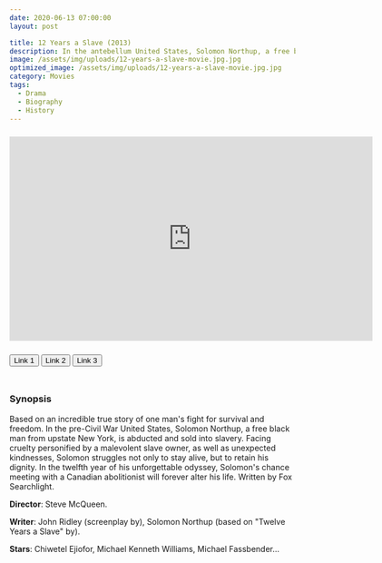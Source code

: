 ```yaml
---
date: 2020-06-13 07:00:00
layout: post

title: 12 Years a Slave (2013)
description: In the antebellum United States, Solomon Northup, a free black man from upstate New York, is abducted and sold into slavery.
image: /assets/img/uploads/12-years-a-slave-movie.jpg.jpg
optimized_image: /assets/img/uploads/12-years-a-slave-movie.jpg.jpg
category: Movies
tags:
  - Drama
  - Biography
  - History
---
```

<link rel="stylesheet" type="text/css" href="/assets/css/player.css">

<div style='width:100%; height:10px; position:relative; margin-left: auto; margin-right: auto; overflow: hidden;'></div>

<div class="video-wrapper">
<iframe id="myframe" scrolling="no" allowfullscreen="" frameborder="0"  height="360"
src="https://playhydrax.com/?v=C6jbYeqnVQ" width="640"></iframe>
</div>

<div style='width:100%; height:10px; position:relative; margin-left: auto; margin-right: auto; overflow: hidden;'></div>

<button class="button_link" onclick="link_1()">Link 1</button>
<button class="button_link" onclick="link_2()">Link 2</button>
<button class="button_link" onclick="link_3()">Link 3</button>

<div style='width:100%; height:10px; position:relative; margin-left: auto; margin-right: auto; overflow: hidden;'></div>

<script>
 var link1 = "https://playhydrax.com/?v=C6jbYeqnVQ"
 var link2 = "https://www.fembed.com/v/pyrpxam267ldjxx"
 var link3 = "https://database.gdriveplayer.me/player.php?imdb=tt2024544"

 function link_1() {
 var x = document.getElementsByClassName("button_link");
 for (var i=0; i < x.length; i++)
 {x[i].classList.remove("button_link_clicked")}
 x[0].classList.add("button_link_clicked");
 document.getElementById("myframe").src = link1;}

 function link_2() {
 var x = document.getElementsByClassName("button_link");
 for (var i=0; i < x.length; i++)
 {x[i].classList.remove("button_link_clicked")}
 x[1].classList.add("button_link_clicked");
 document.getElementById("myframe").src = link2;}

 function link_3() {
 var x = document.getElementsByClassName("button_link");
 for (var i=0; i < x.length; i++)
 {x[i].classList.remove("button_link_clicked")}
 x[2].classList.add("button_link_clicked");
 document.getElementById("myframe").src = link3;}
</script>


### Synopsis
Based on an incredible true story of one man's fight for survival and freedom. In the pre-Civil War United States, Solomon Northup, a free black man from upstate New York, is abducted and sold into slavery. Facing cruelty personified by a malevolent slave owner, as well as unexpected kindnesses, Solomon struggles not only to stay alive, but to retain his dignity. In the twelfth year of his unforgettable odyssey, Solomon's chance meeting with a Canadian abolitionist will forever alter his life. Written by Fox Searchlight.   

**Director**: Steve McQueen.    

**Writer**: John Ridley (screenplay by), Solomon Northup (based on "Twelve Years a Slave" by). 

**Stars**: Chiwetel Ejiofor, Michael Kenneth Williams, Michael Fassbender...  
